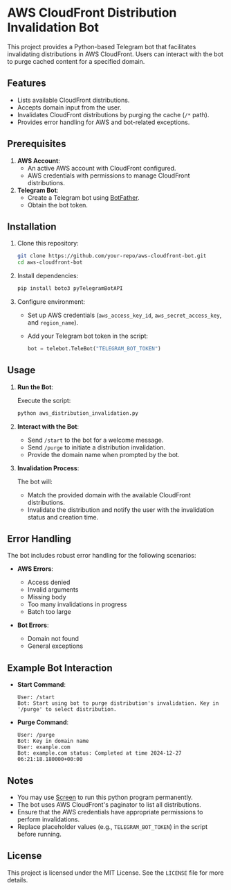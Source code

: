 # AWS CloudFront Distribution Invalidation Bot

This project provides a Python-based Telegram bot that facilitates invalidating distributions in AWS CloudFront. Users can interact with the bot to purge cached content for a specified domain.

## Features

- Lists available CloudFront distributions.
- Accepts domain input from the user.
- Invalidates CloudFront distributions by purging the cache (`/*` path).
- Provides error handling for AWS and bot-related exceptions.

## Prerequisites

1. **AWS Account**:
   - An active AWS account with CloudFront configured.
   - AWS credentials with permissions to manage CloudFront distributions.
2. **Telegram Bot**:
   - Create a Telegram bot using [BotFather](https://core.telegram.org/bots#botfather).
   - Obtain the bot token.

## Installation

1. Clone this repository:

   ```bash
   git clone https://github.com/your-repo/aws-cloudfront-bot.git
   cd aws-cloudfront-bot
   ```

2. Install dependencies:

   ```bash
   pip install boto3 pyTelegramBotAPI
   ```

3. Configure environment:

   - Set up AWS credentials (`aws_access_key_id`, `aws_secret_access_key`, and `region_name`).
   - Add your Telegram bot token in the script:

     ```python
     bot = telebot.TeleBot("TELEGRAM_BOT_TOKEN")
     ```

## Usage

1. **Run the Bot**:

   Execute the script:

   ```bash
   python aws_distribution_invalidation.py
   ```

2. **Interact with the Bot**:

   - Send `/start` to the bot for a welcome message.
   - Send `/purge` to initiate a distribution invalidation.
   - Provide the domain name when prompted by the bot.

3. **Invalidation Process**:

   The bot will:
   - Match the provided domain with the available CloudFront distributions.
   - Invalidate the distribution and notify the user with the invalidation status and creation time.

## Error Handling

The bot includes robust error handling for the following scenarios:

- **AWS Errors**:
  - Access denied
  - Invalid arguments
  - Missing body
  - Too many invalidations in progress
  - Batch too large

- **Bot Errors**:
  - Domain not found
  - General exceptions

## Example Bot Interaction

- **Start Command**:
  ```
  User: /start
  Bot: Start using bot to purge distribution's invalidation. Key in '/purge' to select distribution.
  ```

- **Purge Command**:
  ```
  User: /purge
  Bot: Key in domain name
  User: example.com
  Bot: example.com status: Completed at time 2024-12-27 06:21:18.180000+00:00
  ```

## Notes
- You may use [Screen](https://linuxize.com/post/how-to-use-linux-screen/) to run this python program permanently.
- The bot uses AWS CloudFront's paginator to list all distributions.
- Ensure that the AWS credentials have appropriate permissions to perform invalidations.
- Replace placeholder values (e.g., `TELEGRAM_BOT_TOKEN`) in the script before running.

## License

This project is licensed under the MIT License. See the `LICENSE` file for more details.
